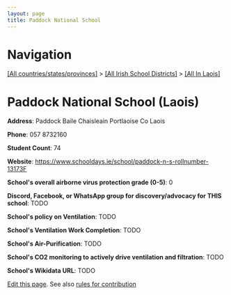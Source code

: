 ```yaml
---
layout: page
title: Paddock National School
---
```

# Navigation

[[All countries/states/provinces]](../../..) > [[All Irish School Districts]](../..) > [[All In Laois]](..)

# Paddock National School (Laois)

**Address**: Paddock Baile Chaisleain Portlaoise Co Laois

**Phone**: 057 8732160

**Student Count**: 74

**Website**: <https://www.schooldays.ie/school/paddock-n-s-rollnumber-13173F>

**School's overall airborne virus protection grade (0-5)**: 0

**Discord, Facebook, or WhatsApp group for discovery/advocacy for THIS school**: TODO

**School's policy on Ventilation**: TODO

**School's Ventilation Work Completion**: TODO

**School's Air-Purification**: TODO

**School's CO2 monitoring to actively drive ventilation and filtration**: TODO

**School's Wikidata URL**: TODO


[Edit this page](https://github.com/ventilate-schools/Ireland/edit/main/./Laois/Paddock_National_School.md). See also [rules for contribution](../../../contribution-rules/)